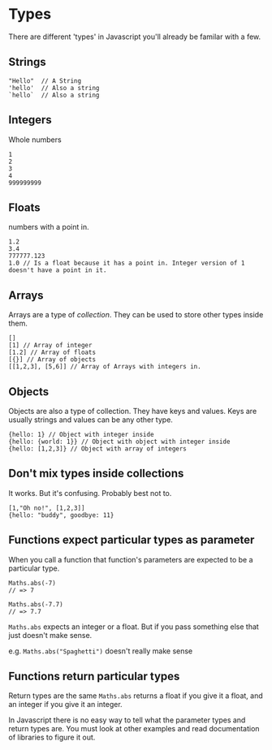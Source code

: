 # Types

There are different 'types' in Javascript you'll already be familar with a few.

## Strings

```
"Hello"  // A String
'hello'  // Also a string
`hello`  // Also a string

```

## Integers
Whole numbers
```
1
2
3
4
999999999
```

## Floats

numbers with a point in.

```
1.2
3.4
777777.123
1.0 // Is a float because it has a point in. Integer version of 1 doesn't have a point in it.
```

## Arrays

Arrays are a type of *collection*. They can be used to store other types inside them.

```
[]
[1] // Array of integer
[1.2] // Array of floats
[{}] // Array of objects
[[1,2,3], [5,6]] // Array of Arrays with integers in.
```


## Objects

Objects are also a type of collection. They have keys and values. Keys are usually strings and values can be any other type.


```
{hello: 1} // Object with integer inside
{hello: {world: 1}} // Object with object with integer inside
{hello: [1,2,3]} // Object with array of integers
```

## Don't mix types inside collections
It works. But it's confusing. Probably best not to.
```
[1,"Oh no!", [1,2,3]]
{hello: "buddy", goodbye: 11}
```

## Functions expect particular types as parameter

When you call a function that function's parameters are expected to be a particular type.

```
Maths.abs(-7)
// => 7

Maths.abs(-7.7)
// => 7.7
```

`Maths.abs` expects an integer or a float. But if you pass something else that just doesn't make sense.

e.g. `Maths.abs("Spaghetti")` doesn't really make sense

## Functions return particular types

Return types are the same `Maths.abs` returns a float if you give it a float, and an integer if you give it an integer.

In Javascript there is no easy way to tell what the parameter types and return types are. You must look at other examples and read documentation of libraries to figure it out.

